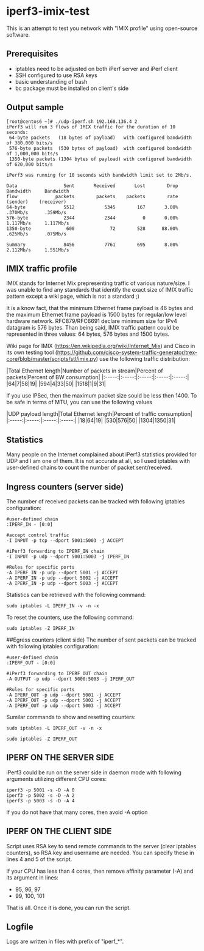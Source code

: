 # iperf3-imix-test

This is an attempt to test you network with "IMIX profile" using open-source software.

## Prerequisites
 - iptables need to be adjusted on both iPerf server and iPerf client
 - SSH configured to use RSA keys
 - basic understanding of bash
 - bc package must be installed on client's side

## Output sample
```
[root@centos6 ~]# ./udp-iperf.sh 192.168.136.4 2
iPerf3 will run 3 flows of IMIX traffic for the duration of 10 seconds:
 64-byte packets   (18 bytes of payload)   with configured bandwidth of 380,000 bits/s
 576-byte packets  (530 bytes of payload)  with configured bandwidth of 1,000,000 bits/s
 1350-byte packets (1304 bytes of payload) with configured bandwidth of 620,000 bits/s

iPerf3 was running for 10 seconds with bandwidth limit set to 2Mb/s.

Data                 Sent       Received       Lost        Drop     Bandwidth     Bandwidth
flow              packets        packets    packets        rate      (sender)    (receiver)
64-byte              5512           5345        167       3.00%      .370Mb/s      .359Mb/s
576-byte             2344           2344          0       0.00%     1.117Mb/s     1.117Mb/s
1350-byte             600             72        528      88.00%      .625Mb/s      .075Mb/s

Summary              8456           7761        695       8.00%     2.112Mb/s     1.551Mb/s
```

## IMIX traffic profile
IMIX stands for Internet Mix prepresenting traffic of various nature/size. I was unable to find any standards that identify the exact size of IMIX traffic pattern except a wiki page, which is not a standard ;)

It is a know fact, that the minimum Ethernet frame payload is 46 bytes and the maximum Ethernet frame payload is 1500 bytes for regular/low level hardware network. RFC879/RFC6691 declare minimum size for IPv4 datagram is 576 bytes. Than being said, IMIX traffic pattern could be represented in three values: 64 bytes, 576 bytes and 1500 bytes.

Wiki page for IMIX (https://en.wikipedia.org/wiki/Internet_Mix) and Cisco in its own testing tool (https://github.com/cisco-system-traffic-generator/trex-core/blob/master/scripts/stl/imix.py) use the following traffic distribution:

|Total Ethernet length|Number of packets in stream|Percent of packets|Percent of BW consumption|
|:-----:|:-----:|:-----:|:-----:|:-----:|
|64|7|58|19|
|594|4|33|50|
|1518|1|9|31|


If you use IPSec, then the maximum packet size sould be less then 1400. To be safe in terms of MTU, you can use the following values

|UDP payload length|Total Ethernet length|Percent of traffic consumption|
|:-----:|:-----:|:-----:|:-----:|
|18|64|19|
|530|576|50|
|1304|1350|31|

## Statistics
Many people on the Internet complained about iPerf3 statistics provided for UDP and I am one of them. It is not accurate at all, so I used iptables with user-defined chains to count the number of packet sent/received. 

## Ingress counters (server side)
The number of received packets can be tracked with following iptables configuration:
```
#user-defined chain
:IPERF_IN - [0:0]

#accept control traffic
-I INPUT -p tcp --dport 5001:5003 -j ACCEPT

#iPerf3 forwarding to IPERF_IN chain
-I INPUT -p udp --dport 5001:5003 -j IPERF_IN

#Rules for specific ports
-A IPERF_IN -p udp --dport 5001 -j ACCEPT
-A IPERF_IN -p udp --dport 5002 -j ACCEPT
-A IPERF_IN -p udp --dport 5003 -j ACCEPT
```

Statistics can be retrieved with the following command:
```
sudo iptables -L IPERF_IN -v -n -x
```

To reset the counters, use the following command:
```
sudo iptables -Z IPERF_IN
```

##Egress counters (client side)
The number of sent packets can be tracked with following iptables configuration:
```
#user-defined chain
:IPERF_OUT - [0:0]

#iPerf3 forwarding to IPERF_OUT chain
-A OUTPUT -p udp --dport 5000:5003 -j IPERF_OUT

#Rules for specific ports
-A IPERF_OUT -p udp --dport 5001 -j ACCEPT
-A IPERF_OUT -p udp --dport 5002 -j ACCEPT
-A IPERF_OUT -p udp --dport 5003 -j ACCEPT
```

Sumilar commands to show and resetting counters:
```
sudo iptables -L IPERF_OUT -v -n -x
```

```
sudo iptables -Z IPERF_OUT
```

## IPERF ON THE SERVER SIDE
iPerf3 could be run on the server side in daemon mode with following arguments utilizing different CPU cores:
```
iperf3 -p 5001 -s -D -A 0
iperf3 -p 5002 -s -D -A 2
iperf3 -p 5003 -s -D -A 4
```
If you do not have that many cores, then avoid -A option


## IPERF ON THE CLIENT SIDE
Script uses RSA key to send remote commands to the server (clear iptables counters), so RSA key and username are needed. You can specify these in lines 4 and 5 of the script.

If your CPU has less than 4 cores, then remove affinity parameter (-A) and its argument in lines:
 - 95, 96, 97
 - 99, 100, 101

That is all. Once it is done, you can run the script.

## Logfile
Logs are written in files with prefix of "iperf_*".